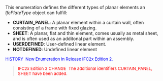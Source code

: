 This enumeration defines the different types of planar elements an _IfcPlateType_ object can fulfill:

* **CURTAIN_PANEL**: A planar element within a curtain wall,&nbsp;often consisting of a frame with fixed glazing.
* **SHEET**: A planar, flat and thin element, comes usually as metal sheet, and is often used as an additonal part within an assembly.
* **USERDEFINED**: User-defined linear element.
* **NOTDEFINED**: Undefined linear element

> <font color="#0000ff" size="-1">
HISTORY&nbsp; New Enumeration in Release IFC2x Edition 2. </font>

> <font color="#ff0000" size="-1">IFC2x
Edition 3
CHANGE &nbsp;The additional identifiers CURTAIN_PANEL, SHEET have
been
added. </font>